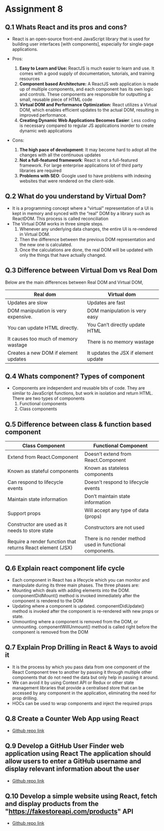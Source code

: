 # Assignment 8

## Q.1  Whats React and its pros and cons?

- React is an open-source front-end JavaScript library that is used for building user interfaces [with components], especially for single-page applications.

- Pros:
    1. **Easy to Learn and Use:** ReactJS is much easier to learn and use. It comes with a good supply of documentation, tutorials, and training resources
    2. **Component based Architecture:** A ReactJS web application is made up of multiple components, and each component has its own logic and controls. These components are responsible for outputting a small, reusable piece of HTML code
    3. **Virtual DOM and Performance Optimization:** React utilizes a Virtual DOM, which enables efficient updates to the actual DOM, resulting in improved performance.
    4. **Creating Dynamic Web Applications Becomes Easier**: Less coding is necessary compared to regular JS applications inorder to create dynamic web applications
- Cons:  
    1. **The high pace of development**: It may become hard to adopt all the changes with all the continuous updates
    2. **Not a full-featured framework**: React is not a full-featured framework. For large enterprise applications lot of third party libraries are required
    3. **Problems with SEO**: Google used to have problems with indexing websites that were rendered on the client-side.

## Q.2 What do you understand by Virtual Dom?

- It is a programming concept where a “virtual" representation of a UI is kept in memory and synced with the “real” DOM by a library such as ReactDOM. This process is called reconciliation
- The Virtual DOM works in three simple steps.
    1. Whenever any underlying data changes, the entire UI is re-rendered in Virtual DOM.
    2. Then the difference between the previous DOM representation and the new one is calculated.
    3. Once the calculations are done, the real DOM will be updated with only the things that have actually changed.

## Q.3 Difference between Virtual Dom vs Real Dom

Below are the main differences between Real DOM and Virtual DOM,

|Real dom| Virtual dom|
| ------ | ----- |
| Updates are slow                     | Updates are fast                     |
| DOM manipulation is very expensive.  | DOM manipulation is very easy        |
| You can update HTML directly.        | You Can’t directly update HTML       |
| It causes too much of memory wastage | There is no memory wastage           |
| Creates a new DOM if element updates | It updates the JSX if element update |

## Q.4 Whats component? Types of component

- Components are independent and reusable bits of code. They are similar to JavaScript functions, but work in isolation and return HTML. There are two types of components
    1. Functional components
    2. Class components

## Q.5 Difference between class & function based component

|Class Component | Functional Component|
|---- | ---- |
|Extend from React.Component| Doesn’t extend from React.Component|
|Known as stateful components| Known as stateless components|
|Can respond to lifecycle events| Doesn’t respond to lifecycle events |
|Maintain state information|Don’t maintain state information|
|Support props|Will accept any type of data (props)|
|Constructor are used as it needs to store state| Constructors are not used |
|Require a render function that returns React element (JSX)|There is no render method used in functional components.|

## Q.6 Explain react component life cycle

- Each component in React has a lifecycle which you can monitor and manipulate during its three main phases. The three phases are:
- Mounting which deals with adding elements into the DOM. componentDidMount() method is invoked immediately after the component is rendered to the DOM
- Updating where a component is updated. componentDidUpdate() method is invoked after the component is re-rendered with new props or state.
- Unmounting where a component is removed from the DOM, or unmounting. componentWillUnmount() method is called right before the component is removed from the DOM

## Q.7 Explain Prop Drilling in React & Ways to avoid it

- It is the process by which you pass data from one component of the React Component tree to another by passing it through multiple other components that do not need the data but only help in passing it around.
- We can avoid it by using Context API or Redux or other state management libraries that provide a centralised store that can be accessed by any component in the application, eliminating the need for prop drilling.
- HOCs can be used to wrap components and inject the required props

## Q.8 Create a Counter Web App using React

- [Github repo link](https://github.com/Steevel/DSA-Assignment-Solutions/tree/master/Web%20Dev%20Assingment%20Solutions/Projects/Assignment%208%20-%20Question%208)

## Q.9  Develop a GitHub User Finder web application using React The application should allow users to enter a GitHub username and display relevant information about the user

- [Github repo link](https://github.com/Steevel/DSA-Assignment-Solutions/tree/master/Web%20Dev%20Assingment%20Solutions/Projects/Assignment%208%20-%20Question%209)

## Q.10  Develop a simple website using React, fetch and display products from the "<https://fakestoreapi.com/products>" API

- [Github repo link](https://github.com/Steevel/DSA-Assignment-Solutions/tree/master/Web%20Dev%20Assingment%20Solutions/Projects/Assignment%208%20-%20Question%2010)
